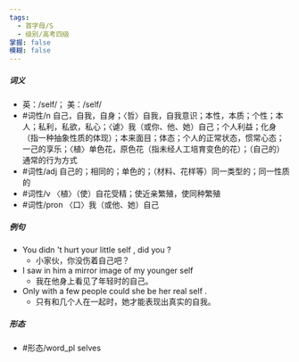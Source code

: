 ```yaml
---
tags:
  - 首字母/S
  - 级别/高考四级
掌握: false
模糊: false
---
```

##### 词义
- 英：/self/； 美：/self/
- #词性/n  自己，自我，自身；〈哲〉自我，自我意识；本性，本质；个性；本人；私利，私欲，私心；〈谑〉我（或你、他、她）自己；个人利益；化身（指一种抽象性质的体现）；本来面目；体态；个人的正常状态，惯常心态；一己的享乐；〈植〉单色花，原色花（指未经人工培育变色的花）；（自己的）通常的行为方式
- #词性/adj  自己的；相同的；单色的；（材料、花样等）同一类型的；同一性质的
- #词性/v  〈植〉（使）自花受精；使近亲繁殖，使同种繁殖
- #词性/pron  〈口〉我（或他、她）自己
##### 例句
- You didn 't hurt your little self , did you ?
	- 小家伙，你没伤着自己吧？
- I saw in him a mirror image of my younger self
	- 我在他身上看见了年轻时的自己。
- Only with a few people could she be her real self .
	- 只有和几个人在一起时，她才能表现出真实的自我。
##### 形态
- #形态/word_pl selves
